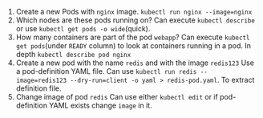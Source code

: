 1. Create a new Pods with `nginx` image.
`kubectl run nginx --image=nginx`
5. Which nodes are these pods running on?
Can execute `kubectl describe` or use `kubectl get pods -o wide`(quick).
6. How many containers are part of the pod `webapp`?
Can execute `kubectl get pods`(under `READY` column) to look at containers running in a pod. In depth `kubectl describe pod nginx`
7. Create a new pod with the name `redis` and with the image `redis123`
   Use a pod-definition YAML file.
Can use `kubectl run redis --image=redis123 --dry-run=client -o yaml > redis-pod.yaml`. To extract definition file.
8. Change image of pod `redis`
Can use either `kubectl edit` or if pod-definition YAML exists change `image` in it.